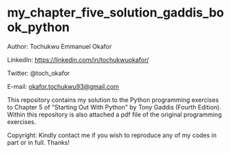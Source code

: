 # my_chapter_five_solution_gaddis_book_python
Author: Tochukwu Emmanuel Okafor

LinkedIn: https://linkedin.com/in/tochukwuokafor/

Twitter: @toch_okafor

E-mail: okafor.tochukwu93@gmail.com

This repository contains my solution to the Python programming exercises to Chapter 5 of "Starting Out With Python" by Tony Gaddis (Fourth Edition). Within this repository is also attached a pdf file of the original programming exercises.

Copyright: Kindly contact me if you wish to reproduce any of my codes in part or in full. Thanks!
